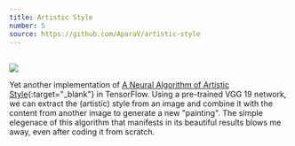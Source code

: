 ```yaml
---
title: Artistic Style
number: 5
source: https://github.com/AparaV/artistic-style
---
```


<br>
<img class="project-screenshot" src="{{ site.url }}/assets/projects-screenshots/artistic-style.png" />

Yet another implementation of [A Neural Algorithm of Artistic Style](https://arxiv.org/pdf/1508.06576v2.pdf){:target="_blank"} in TensorFlow. Using a pre-trained VGG 19 network, we can extract the (artistic) style from an image and combine it with the content from another image to generate a new "painting". The simple elegenace of this algorithm that manifests in its beautiful results blows me away, even after coding it from scratch.